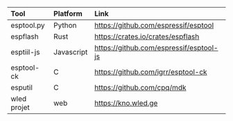| Tool        | Platform   | Link                                    |
| :--         | :--        | :---                                    |
| esptool.py  | Python     | https://github.com/espressif/esptool    |
| espflash    | Rust       | https://crates.io/crates/espflash       |
| esptiil-js  | Javascript | https://github.com/espressif/esptool-js |
| esptool-ck  | C          | https://github.com/igrr/esptool-ck      |
| esputil     | C          | https://github.com/cpq/mdk              |
| wled projet | web        | https://kno.wled.ge                     |
